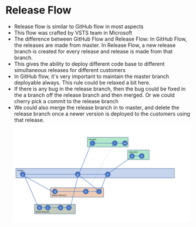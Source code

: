 # Release Flow

* Release flow is similar to GitHub flow in most aspects
* This flow was crafted by VSTS team in Microsoft
* The difference between GitHub Flow and Release Flow: In GitHub Flow, the releases are made from master. In Release Flow, a new release branch is created for every release and release is made from that branch.
* This gives the ability to deploy different code base to different simultaneous releases for different customers
* In GitHub flow, it's very important to maintain the master branch deployable always. This rule could be relaxed a bit here.
* If there is any bug in the release branch, then the bug could be fixed in the a branch off the release branch and then merged. Or we could cherry pick a commit to the release branch
* We could also merge the release branch in to master, and delete the release branch once a newer version is deployed to the customers using that release.
![Multiple Featues Git Hub Flow](/images/release-flow.png)
